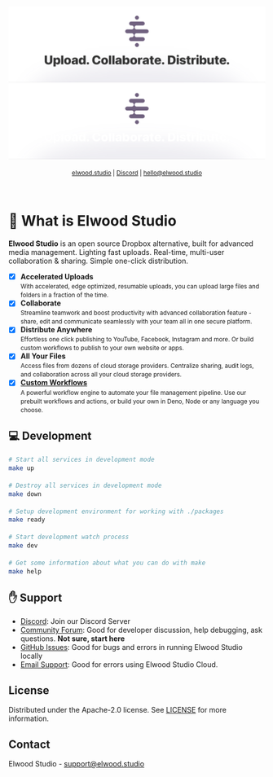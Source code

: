 <p align="center">
<img src="./docs/assets/gh-banner-light.png#gh-light-mode-only">
<img src="./docs/assets/gh-banner-dark.png#gh-dark-mode-only">
</p>

<p align="center">
<small>
<a href="https://elwood.studio">elwood.studio</a> | 
<a href="https://discord.gg/ZxWKPeABNG">Discord</a> |
<a href="mailto:hello@elwood.studio">hello@elwood.studio</a>
</small>
</p>

<p>&nbsp;</p>

# 🚀 What is Elwood Studio

**Elwood Studio** is an open source Dropbox alternative, built for advanced media management. Lighting fast uploads. Real-time, multi-user collaboration & sharing. Simple one-click distribution.

- [x] **Accelerated Uploads** <br/><small>With accelerated, edge optimized, resumable uploads, you can upload large files and folders in a fraction of the time.</small>
- [x] **Collaborate** <br/><small>Streamline teamwork and boost productivity with advanced collaboration feature - share, edit and communicate seamlessly with your team all in one secure platform.</small>
- [x] **Distribute Anywhere** <br/><small>Effortless one click publishing to YouTube, Facebook, Instagram and more. Or build custom workflows to publish to your own website or apps.</small>
- [x] **All Your Files** <br/><small>Access files from dozens of cloud storage providers. Centralize sharing, audit logs, and collaboration across all your cloud storage providers.</small>
- [x] [**Custom Workflows**](./packages/workflow/) <br/><small>A powerful workflow engine to automate your file management pipeline. Use our prebuilt workflows and actions, or build your own in Deno, Node or any language you choose.</small>

## 💻 Development

```bash
# Start all services in development mode
make up

# Destroy all services in development mode
make down

# Setup development environment for working with ./packages
make ready

# Start development watch process
make dev

# Get some information about what you can do with make
make help
```

## :raised_hand: Support

- [Discord](https://discord.gg/ZxWKPeABNG): Join our Discord Server
- [Community Forum](https://github.com/elwood-studio/studio/discussions): Good for developer discussion, help debugging, ask questions. **Not sure, start here**
- [GitHub Issues](https://github.com/elwood-studio/studio/issues): Good for bugs and errors in running Elwood Studio locally
- [Email Support](mailto:support@elwood.studio): Good for errors using Elwood Studio Cloud.

## License

Distributed under the Apache-2.0 license. See [LICENSE](LICENSE) for more information.

## Contact

Elwood Studio - [support@elwood.studio](mailto:support@elwood.studio)
